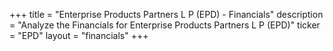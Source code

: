 +++
title = "Enterprise Products Partners L P (EPD) - Financials"
description = "Analyze the Financials for Enterprise Products Partners L P (EPD)"
ticker = "EPD"
layout = "financials"
+++

